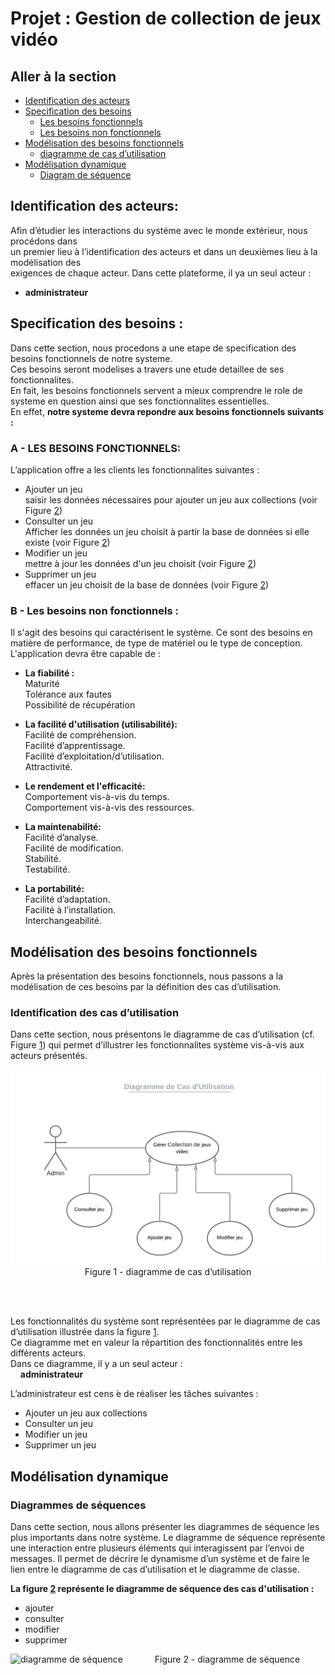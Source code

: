 # Projet : Gestion de collection de jeux vidéo
## Aller à la section
* [Identification des acteurs](#Identification-des-acteurs)
* [Specification des besoins](#Specification-des-besoins)  
  * [Les besoins fonctionnels](#A---Les-besoins-fonctionnels)
  * [Les besoins non fonctionnels](#B---Les-besoins-non-fonctionnels)
* [Modélisation des besoins fonctionnels](#Modélisation-des-besoins-fonctionnels)
  * [diagramme de cas d’utilisation](#fig1)
* [Modélisation dynamique](#Modélisation-dynamique)
  * [Diagram de séquence ](#fig2)


## Identification des acteurs:
Afin d’étudier les interactions du systéme avec le monde extérieur, nous procédons dans  
un premier lieu à l’identification des acteurs et dans un deuxièmes lieu à la modélisation des  
exigences de chaque acteur. Dans cette plateforme, il ya un seul acteur :  
 - **administrateur**

## Specification des besoins :

Dans cette section, nous procedons a une etape de specification des besoins fonctionnels de notre systeme.  
Ces besoins seront modelises a travers une etude detaillee de ses fonctionnalites.   
En fait, les besoins fonctionnels servent a mieux comprendre le role de systeme en question ainsi que ses fonctionnalites essentielles.   
En effet, **notre systeme devra repondre aux besoins fonctionnels suivants :**

### A - LES BESOINS FONCTIONNELS:
L’application offre a les clients les fonctionnalites suivantes :<br> 
* Ajouter un jeu <br>
   saisir les données nécessaires pour ajouter un jeu aux collections (voir Figure [2](#fig2))
* Consulter un jeu<br>
   Afficher les données un jeu choisit à partir la base de données si elle existe (voir Figure [2](#fig2))
* Modifier un jeu<br>
   mettre à jour les données d'un jeu choisit (voir Figure [2](#fig2))
* Supprimer un jeu<br>
   effacer un jeu choisit de la base de données (voir Figure [2](#fig2))
   
### B - Les besoins non fonctionnels :
Il s'agit des besoins qui caractérisent le système. Ce sont des besoins en matière de performance, de type de matériel ou le type de conception. 
L'application devra être capable de :

- **La fiabilité :**  
 Maturité  
 Tolérance aux fautes  
 Possibilité de récupération  
 
- **La facilité d'utilisation (utilisabilité):**  
 Facilité de compréhension.  
 Facilité d’apprentissage.  
 Facilité d’exploitation/d’utilisation.  
 Attractivité.  
 
- **Le rendement et l'efficacité:**  
 Comportement vis-à-vis du temps.  
 Comportement vis-à-vis des ressources.  
- **La maintenabilité:**  
 Facilité d’analyse.  
Facilité de modification.  
Stabilité.  
Testabilité.  

- **La portabilité:**  
Facilité d’adaptation.  
Facilité à l’installation.  
Interchangeabilité.  

## Modélisation des besoins fonctionnels
Après la présentation des besoins fonctionnels, nous passons a la modélisation de ces
besoins par la définition des cas d’utilisation.
### Identification des cas d’utilisation
Dans cette section, nous présentons le diagramme de cas d’utilisation  (cf. Figure [1](#fig1))
qui permet d’illustrer les fonctionnalites système  vis-à-vis aux acteurs présentés.


<img id="fig1" src="https://github.com/TrabelsiKhalil/MINI-projet-Web/blob/main/spec/Diagramme%20de%20Cas%20d'Utilisation.png"
     alt="diagramme de cas d’utilisation"
     style="float: left; margin-right: 10px;" />
     
<p align="center">
Figure 1 - diagramme de cas d’utilisation 
</p>
<br></br>

Les fonctionnalités du système sont représentées par le diagramme de cas d’utilisation illustrée dans la figure [1](#fig1).  
Ce diagramme met en valeur la répartition des fonctionnalités entre les différents acteurs.  
Dans ce diagramme, il y a un seul acteur :  
&nbsp;&nbsp;&nbsp;&nbsp;**administrateur**



L’administrateur est cens ́e de réaliser les tâches suivantes :

* Ajouter un jeu aux collections<br>
* Consulter un jeu<br>
* Modifier un jeu<br>
* Supprimer un jeu<br>  


## Modélisation dynamique
### Diagrammes de séquences
Dans cette section, nous allons présenter les diagrammes de séquence les plus importants dans notre système. Le diagramme de séquence représente une interaction entre
plusieurs éléments qui interagissent par l’envoi de messages. Il permet de décrire le dynamisme d’un système et de faire le lien entre le diagramme de cas d’utilisation et le diagramme de classe.

**La figure [2](#fig2) représente le diagramme de séquence des cas d'utilisation :**  
* ajouter
* consulter
* modifier
* supprimer


 
 <img id="fig2" src="https://github.com/TrabelsiKhalil/MINI-projet-Web/blob/main/spec/Diagram%20de%20s%C3%A9quence.png"
     alt="diagramme de séquence"
     style="float: left; margin-right: 10px;" />
     
<p align="center" >
Figure 2 - diagramme de séquence
</p>
<br></br>
